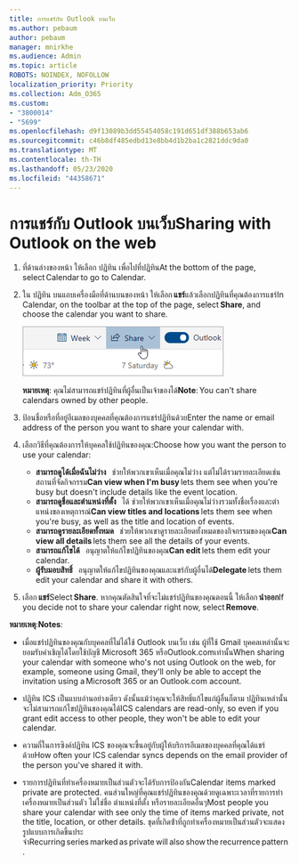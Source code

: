 ```yaml
---
title: การแชร์กับ Outlook บนเว็บ
ms.author: pebaum
author: pebaum
manager: mnirkhe
ms.audience: Admin
ms.topic: article
ROBOTS: NOINDEX, NOFOLLOW
localization_priority: Priority
ms.collection: Adm_O365
ms.custom:
- "3800014"
- "5699"
ms.openlocfilehash: d9f13089b3dd55454058c191d651df388b653ab6
ms.sourcegitcommit: c46b8df485edbd13e8bb4d1b2ba1c2821ddc9da0
ms.translationtype: MT
ms.contentlocale: th-TH
ms.lasthandoff: 05/23/2020
ms.locfileid: "44358671"
---
```

# <a name="sharing-with-outlook-on-the-web"></a><span data-ttu-id="8aea6-102">การแชร์กับ Outlook บนเว็บ</span><span class="sxs-lookup"><span data-stu-id="8aea6-102">Sharing with Outlook on the web</span></span>

1. <span data-ttu-id="8aea6-103">ที่ด้านล่างของหน้า ให้เลือก ปฏิทิน เพื่อไปที่ปฏิทิน</span><span class="sxs-lookup"><span data-stu-id="8aea6-103">At the bottom of the page, select Calendar to go to Calendar.</span></span>

2. <span data-ttu-id="8aea6-104">ใน ปฏิทิน บนแถบเครื่องมือที่ด้านบนของหน้า ให้เลือก **แชร์**แล้วเลือกปฏิทินที่คุณต้องการแชร์</span><span class="sxs-lookup"><span data-stu-id="8aea6-104">In Calendar, on the toolbar at the top of the page, select **Share**, and choose the calendar you want to share.</span></span> 

    ![แชร์ปฏิทิน](media/share-calendar.png)

    <span data-ttu-id="8aea6-106">**หมายเหตุ**: คุณไม่สามารถแชร์ปฏิทินที่ผู้อื่นเป็นเจ้าของได้</span><span class="sxs-lookup"><span data-stu-id="8aea6-106">**Note**: You can't share calendars owned by other people.</span></span>

3. <span data-ttu-id="8aea6-107">ป้อนชื่อหรือที่อยู่อีเมลของบุคคลที่คุณต้องการแชร์ปฏิทินด้วย</span><span class="sxs-lookup"><span data-stu-id="8aea6-107">Enter the name or email address of the person you want to share your calendar with.</span></span>

4. <span data-ttu-id="8aea6-108">เลือกวิธีที่คุณต้องการให้บุคคลใช้ปฏิทินของคุณ:</span><span class="sxs-lookup"><span data-stu-id="8aea6-108">Choose how you want the person to use your calendar:</span></span> 
    - <span data-ttu-id="8aea6-109">**สามารถดูได้เมื่อฉันไม่ว่าง**   ช่วยให้พวกเขาเห็นเมื่อคุณไม่ว่าง แต่ไม่ได้รวมรายละเอียดเช่นสถานที่จัดกิจกรรม</span><span class="sxs-lookup"><span data-stu-id="8aea6-109">**Can view when I'm busy** lets them see when you're busy but doesn't include details like the event location.</span></span> 
    - <span data-ttu-id="8aea6-110">**สามารถดูชื่อและตําแหน่งที่ตั้ง**   ได้ ช่วยให้พวกเขาเห็นเมื่อคุณไม่ว่างรวมทั้งชื่อเรื่องและตําแหน่งของเหตุการณ์</span><span class="sxs-lookup"><span data-stu-id="8aea6-110">**Can view titles and locations** lets them see when you're busy, as well as the title and location of events.</span></span> 
    - <span data-ttu-id="8aea6-111">**สามารถดูรายละเอียดทั้งหมด**   ช่วยให้พวกเขาดูรายละเอียดทั้งหมดของกิจกรรมของคุณ</span><span class="sxs-lookup"><span data-stu-id="8aea6-111">**Can view all details** lets them see all the details of your events.</span></span> 
    - <span data-ttu-id="8aea6-112">**สามารถแก้ไขได้**   อนุญาตให้แก้ไขปฏิทินของคุณ</span><span class="sxs-lookup"><span data-stu-id="8aea6-112">**Can edit** lets them edit your calendar.</span></span> 
    - <span data-ttu-id="8aea6-113">**ผู้รับมอบสิทธิ์**   อนุญาตให้แก้ไขปฏิทินของคุณและแชร์กับผู้อื่นได้</span><span class="sxs-lookup"><span data-stu-id="8aea6-113">**Delegate** lets them edit your calendar and share it with others.</span></span>

5. <span data-ttu-id="8aea6-114">เลือก **แชร์**</span><span class="sxs-lookup"><span data-stu-id="8aea6-114">Select **Share**.</span></span> <span data-ttu-id="8aea6-115">หากคุณตัดสินใจที่จะไม่แชร์ปฏิทินของคุณตอนนี้ ให้เลือก **นําออก**</span><span class="sxs-lookup"><span data-stu-id="8aea6-115">If you decide not to share your calendar right now, select **Remove**.</span></span> 

<span data-ttu-id="8aea6-116">**หมายเหตุ**:</span><span class="sxs-lookup"><span data-stu-id="8aea6-116">**Notes**:</span></span>  

- <span data-ttu-id="8aea6-117">เมื่อแชร์ปฏิทินของคุณกับบุคคลที่ไม่ได้ใช้ Outlook บนเว็บ เช่น ผู้ที่ใช้ Gmail บุคคลเหล่านั้นจะยอมรับคําเชิญได้โดยใช้บัญชี Microsoft 365 หรือOutlook.comเท่านั้น</span><span class="sxs-lookup"><span data-stu-id="8aea6-117">When sharing your calendar with someone who's not using Outlook on the web, for example, someone using Gmail, they'll only be able to accept the invitation using a Microsoft 365 or an Outlook.com account.</span></span> 

- <span data-ttu-id="8aea6-118">ปฏิทิน ICS เป็นแบบอ่านอย่างเดียว ดังนั้นแม้ว่าคุณจะให้สิทธิ์แก้ไขแก่ผู้อื่นก็ตาม ปฏิทินเหล่านั้นจะไม่สามารถแก้ไขปฏิทินของคุณได้</span><span class="sxs-lookup"><span data-stu-id="8aea6-118">ICS calendars are read-only, so even if you grant edit access to other people, they won't be able to edit your calendar.</span></span> 

- <span data-ttu-id="8aea6-119">ความถี่ในการซิงค์ปฏิทิน ICS ของคุณจะขึ้นอยู่กับผู้ให้บริการอีเมลของบุคคลที่คุณได้แชร์ด้วย</span><span class="sxs-lookup"><span data-stu-id="8aea6-119">How often your ICS calendar syncs depends on the email provider of the person you've shared it with.</span></span> 

- <span data-ttu-id="8aea6-120">รายการปฏิทินที่ทําเครื่องหมายเป็นส่วนตัวจะได้รับการป้องกัน</span><span class="sxs-lookup"><span data-stu-id="8aea6-120">Calendar items marked private are protected.</span></span> <span data-ttu-id="8aea6-121">คนส่วนใหญ่ที่คุณแชร์ปฏิทินของคุณด้วยดูเฉพาะเวลาที่รายการทําเครื่องหมายเป็นส่วนตัว ไม่ใช่ชื่อ ตําแหน่งที่ตั้ง หรือรายละเอียดอื่นๆ</span><span class="sxs-lookup"><span data-stu-id="8aea6-121">Most people you share your calendar with see only the time of items marked private, not the title, location, or other details.</span></span> <span data-ttu-id="8aea6-122">ชุดที่เกิดซ้ําที่ถูกทําเครื่องหมายเป็นส่วนตัวจะแสดงรูปแบบการเกิดขึ้นประจํา</span><span class="sxs-lookup"><span data-stu-id="8aea6-122">Recurring series marked as private will also show the recurrence pattern.</span></span>
